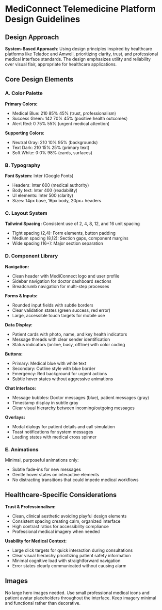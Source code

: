# MediConnect Telemedicine Platform Design Guidelines

## Design Approach
**System-Based Approach**: Using design principles inspired by healthcare platforms like Teladoc and Amwell, prioritizing clarity, trust, and professional medical interface standards. The design emphasizes utility and reliability over visual flair, appropriate for healthcare applications.

## Core Design Elements

### A. Color Palette
**Primary Colors:**
- Medical Blue: 210 85% 45% (trust, professionalism)
- Success Green: 142 70% 45% (positive health outcomes)
- Alert Red: 0 75% 55% (urgent medical attention)

**Supporting Colors:**
- Neutral Gray: 210 10% 95% (backgrounds)
- Text Dark: 210 15% 25% (primary text)
- Soft White: 0 0% 98% (cards, surfaces)

### B. Typography
**Font System:** Inter (Google Fonts)
- Headers: Inter 600 (medical authority)
- Body text: Inter 400 (readability)
- UI elements: Inter 500 (clarity)
- Sizes: 14px base, 16px body, 20px+ headers

### C. Layout System
**Tailwind Spacing:** Consistent use of 2, 4, 8, 12, and 16 unit spacing
- Tight spacing (2,4): Form elements, button padding
- Medium spacing (8,12): Section gaps, component margins  
- Wide spacing (16+): Major section separation

### D. Component Library

**Navigation:**
- Clean header with MediConnect logo and user profile
- Sidebar navigation for doctor dashboard sections
- Breadcrumb navigation for multi-step processes

**Forms & Inputs:**
- Rounded input fields with subtle borders
- Clear validation states (green success, red error)
- Large, accessible touch targets for mobile use

**Data Display:**
- Patient cards with photo, name, and key health indicators
- Message threads with clear sender identification
- Status indicators (online, busy, offline) with color coding

**Buttons:**
- Primary: Medical blue with white text
- Secondary: Outline style with blue border
- Emergency: Red background for urgent actions
- Subtle hover states without aggressive animations

**Chat Interface:**
- Message bubbles: Doctor messages (blue), patient messages (gray)
- Timestamp display in subtle gray
- Clear visual hierarchy between incoming/outgoing messages

**Overlays:**
- Modal dialogs for patient details and call simulation
- Toast notifications for system messages
- Loading states with medical cross spinner

### E. Animations
Minimal, purposeful animations only:
- Subtle fade-ins for new messages
- Gentle hover states on interactive elements
- No distracting transitions that could impede medical workflows

## Healthcare-Specific Considerations

**Trust & Professionalism:**
- Clean, clinical aesthetic avoiding playful design elements
- Consistent spacing creating calm, organized interface
- High contrast ratios for accessibility compliance
- Professional medical imagery when needed

**Usability for Medical Context:**
- Large click targets for quick interaction during consultations
- Clear visual hierarchy prioritizing patient safety information
- Minimal cognitive load with straightforward navigation
- Error states clearly communicated without causing alarm

## Images
No large hero images needed. Use small professional medical icons and patient avatar placeholders throughout the interface. Keep imagery minimal and functional rather than decorative.
